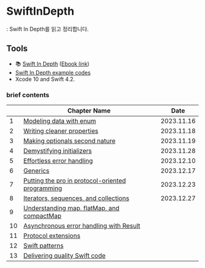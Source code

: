 # SwiftInDepth

: Swift In Depth를 읽고 정리합니다.

## Tools

- :books: [Swift In Depth](https://www.manning.com/books/swift-in-depth) ([Ebook link](https://livebook.manning.com/book/swift-in-depth/about-this-book/14))
- [Swift In Depth example codes](https://github.com/tjeerdintveen/manning-swift-in-depth)
- Xcode 10 and Swift 4.2.

### brief contents

|      | Chapter Name                                                 | Date         |
| ---- | ------------------------------------------------------------ | ------------ |
| 1    | [Modeling data with enum](https://github.com/hongjunehuke/swift-in-depth/blob/master/Modeling-data-with-enums.md) | 2023.11.16 |
| 2    | [Writing cleaner properties](https://github.com/hongjunehuke/swift-in-depth/blob/master/Writing-cleaner-properties.md) | 2023.11.18 |
| 3    | [Making optionals second nature](Making-optionals-second-nature.md) | 2023.11.19 |
| 4    | [Demystifying initializers](https://github.com/hongjunehuke/swift-in-depth/blob/master/Demystifying-initializers.md) | 2023.11.28 |
| 5    | [Effortless error handling](Effortless-error-handling.md) | 2023.12.10 |
| 6    | [Generics](Generics.md) | 2023.12.17 |
| 7    | [Putting the pro in protocol-oriented programming](Putting-the-pro-in-protocol-oriented-programming.md) | 2023.12.23 |
| 8    | [Iterators, sequences, and collections](Iterators-sequences-and-collections.md) | 2023.12.27 |
| 9    | [Understanding map, flatMap, and compactMap]() |  |
| 10   | [Asynchronous error handling with Result]() |  |
| 11   | [Protocol extensions]() |  |
| 12   | [Swift patterns]() |  |
| 13   | [Delivering quality Swift code]() |  |
